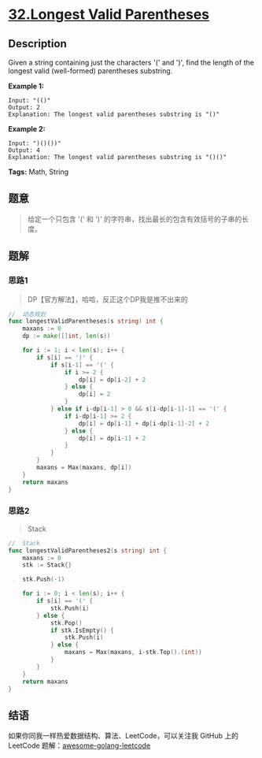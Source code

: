# [32.Longest Valid Parentheses   ][title]

## Description

Given a string containing just the characters '(' and ')', find the length of the longest valid (well-formed) parentheses substring.

**Example 1:**

```
Input: "(()"
Output: 2
Explanation: The longest valid parentheses substring is "()"
```

**Example 2:**

```
Input: ")()())"
Output: 4
Explanation: The longest valid parentheses substring is "()()"
```

**Tags:** Math, String

## 题意
>给定一个只包含 '(' 和 ')' 的字符串，找出最长的包含有效括号的子串的长度。

## 题解

### 思路1
> DP【官方解法】，哈哈，反正这个DP我是推不出来的

```go
//	动态规划
func longestValidParentheses(s string) int {
	maxans := 0
	dp := make([]int, len(s))

	for i := 1; i < len(s); i++ {
		if s[i] == ')' {
			if s[i-1] == '(' {
				if i >= 2 {
					dp[i] = dp[i-2] + 2
				} else {
					dp[i] = 2
				}
			} else if i-dp[i-1] > 0 && s[i-dp[i-1]-1] == '(' {
				if i-dp[i-1] >= 2 {
					dp[i] = dp[i-1] + dp[i-dp[i-1]-2] + 2
				} else {
					dp[i] = dp[i-1] + 2
				}
			}
		}
		maxans = Max(maxans, dp[i])
	}
	return maxans
}

```

### 思路2
> Stack

```go
//	Stack
func longestValidParentheses2(s string) int {
	maxans := 0
	stk := Stack{}

	stk.Push(-1)

	for i := 0; i < len(s); i++ {
		if s[i] == '(' {
			stk.Push(i)
		} else {
			stk.Pop()
			if stk.IsEmpty() {
				stk.Push(i)
			} else {
				maxans = Max(maxans, i-stk.Top().(int))
			}
		}
	}
	return maxans
}
```

## 结语

如果你同我一样热爱数据结构、算法、LeetCode，可以关注我 GitHub 上的 LeetCode 题解：[awesome-golang-leetcode][me]

[title]: https://leetcode.com/problems/longest-valid-parentheses/
[me]: https://github.com/kylesliu/awesome-golang-algorithm/tree/master/src/0031.Next-Permutation
